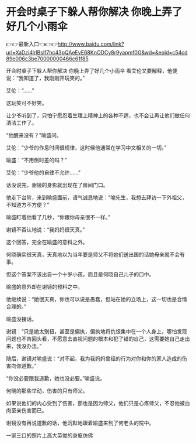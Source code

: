 # 开会时桌子下躲人帮你解决 你晚上弄了好几个小雨伞

👉👉最新入口👈👉👉http://www.baidu.com/link?url=XaDzi4lrlBsIf7hc43pQAeEvE68KnODCy8r9yapmf0G&wd=&eqid=c54cd89e006c3be70000000466c61f85

开会时桌子下躲人帮你解决 你晚上弄了好几个小雨伞
看艾伦又要解释，他便说：“我知道了，我刚刚开玩笑的。”

艾伦：“……”

这玩笑可不好笑。

让少爷听到了，只怕宁愿忍着生理上精神上的各种不适，也不会让再让他们做任何清洁工作了。

“他醒来没有？”喻盛问。

艾伦：“少爷的作息时间很规律，这时候他通常在学习中文相关的一切。”

喻盛：“不用倒时差的吗？”

艾伦：“少爷他的自律不允许……”

话没说完，谢镜的身影就出现在了房间门口。

他走下台阶，来到喻盛面前，语气诚恳地说：“喻先生，我想去拜访一下外祖父，不知道方不方便？”

喻盛盯着他看了几秒，“你跟你母亲很不一样。”

谢镜不否认地说：“我妈妈很天真。”

这个回答，完全在喻盛的意料之外。

何晓确实很天真，天真地以为当年要是师父不将她们送出国的话她母亲就不会有事。

但这个答案不该出自一个十岁小孩，而且是何晓自己儿子的口中。

喻盛的意外却在谢镜的预料之中。

他继续说：“她很天真，你也可以说是愚蠢，但站在她的立场上，这一切也是合情合理的。”

喻盛没接话。

谢镜：“只是她太别扭，甚至是偏执，偏执地将仇恨集中在一个人身上，哪怕发现问题也不肯回头看，不愿意去直视问题的根本和犯了错的自己，这需要她自己走出来，我没办法。”

随后，谢镜对喻盛说：“对不起，我为我妈妈曾经的行为对你和你的家人造成的伤害向你道歉。”

“你没必要跟我道歉，她也没必要。”喻盛说。

何晓的那些举动，伤害的只有师父。

如果说他们的内心受到了伤害，那也是因为师父，他们只是心疼师父，不忍他被血肉至亲伤害而已。

谢镜没有再说道歉的话，他沉默地跟着喻盛来到了何老头的院中。

一家三口的照片上高大英俊的身躯仿佛
